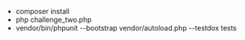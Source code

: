 * composer install
* php challenge_two.php
* vendor/bin/phpunit --bootstrap vendor/autoload.php --testdox tests
